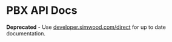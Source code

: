 # PBX API Docs

**Deprecated** - Use [developer.simwood.com/direct](https://developer.simwood.com/direct) for up to date documentation.
